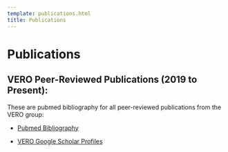 ```yaml
---
template: publications.html
title: Publications
---
```

# Publications


## VERO Peer-Reviewed Publications (2019 to Present):

These are pubmed bibliography for all peer-reviewed publications from the VERO group:

* [Pubmed Bibliography](https://www.ncbi.nlm.nih.gov/myncbi/vero.publications.1/bibliography/public/)

* [VERO Google Scholar Profiles](https://scholar.google.com/citations?user=WVDlQrUAAAAJ)

